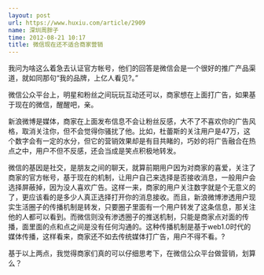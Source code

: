 ```yaml
---
layout: post
url: https://www.huxiu.com/article/2909
name: 深圳周胖子
time: 2012-08-21 10:17
title: 微信现在还不适合商家营销
---
```

我问为啥这么着急去认证官方帐号，他们的回答是微信会是一个很好的推广产品渠道，就如同那句“我的品牌，上亿人看见?。”

微信公众平台上，明星和粉丝之间玩玩互动还可以，商家想在上面打广告，如果基于现在的微信，醒醒吧，亲。

新浪微博是媒体，商家在上面发布信息不会让粉丝反感，大不了不喜欢你的广告风格，取消关注你，但不会觉得你骚扰了他。比如，杜蕾斯的关注用户是47万，这个数字会有一定的水分，但它的营销效果却是有目共睹的，巧妙的将广告融合在热点之中，用户不但不反感，还会当成是笑点积极地转发。

微信的基因是社交，是朋友之间的聊天，就算前期用户因为对商家的喜爱，关注了商家的官方帐号，基于现在的机制，让用户自己来选择是否接收消息，一般用户会选择屏蔽掉，因为没人喜欢广告。这样一来，商家的用户关注数字就是个无意义的了，更应该看的是多少人真正选择打开你的消息接收。而且，新浪微博渗透用户现实生活圈子的传播机制是转发，只要圈子里面有一个用户转发了这条信息，那关注他的人都可以看到。而微信则没有渗透圈子的推送机制，只能是商家点对面的传播，面里面的点和点之间是没有任何沟通的。这种传播机制是基于web1.0时代的媒体传播，这样看来，商家还不如去传统媒体打广告，用户不得不看。?

基于以上两点，我觉得商家们真的可以仔细思考下，在微信公众平台做营销，划算么？

